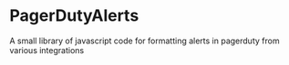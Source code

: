 # PagerDutyAlerts
 A small library of javascript code for formatting alerts in pagerduty from various integrations
